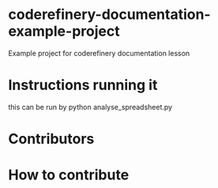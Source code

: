 # coderefinery-documentation-example-project
Example project for coderefinery documentation lesson
# Instructions running it
this can be run by python analyse_spreadsheet.py
# Contributors


# How to contribute


